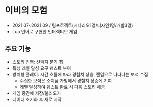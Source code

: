 # 이비의 모험
- 2021.07~2021.09 / 팀프로젝트(시나리오1명/디자인1명/개발3명)
- Lua 언어로 구현한 인터랙티브 게임

## 주요 기능
- 스토리 진행: 선택지 분기 有
- 특성 레벨 달성 요구 퀘스트 부여
- 방치형 플레이: 시간 흐름에 따라 경험치 상승, 랜덤으로 나타나는 보석 수집
  - 수집한 보석은 소지품 가방에서 경험치 상승에 기여
  - 레벨 달성하여 퀘스트 완료 시 다음 스토리 해금
- 게임 중간에 저장/불러오기
- 데이터 초기화 후 새로 시작
